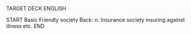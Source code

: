 TARGET DECK
ENGLISH

START
Basic
Friendly society
Back: n. Insurance society insuring against illness etc.
END
